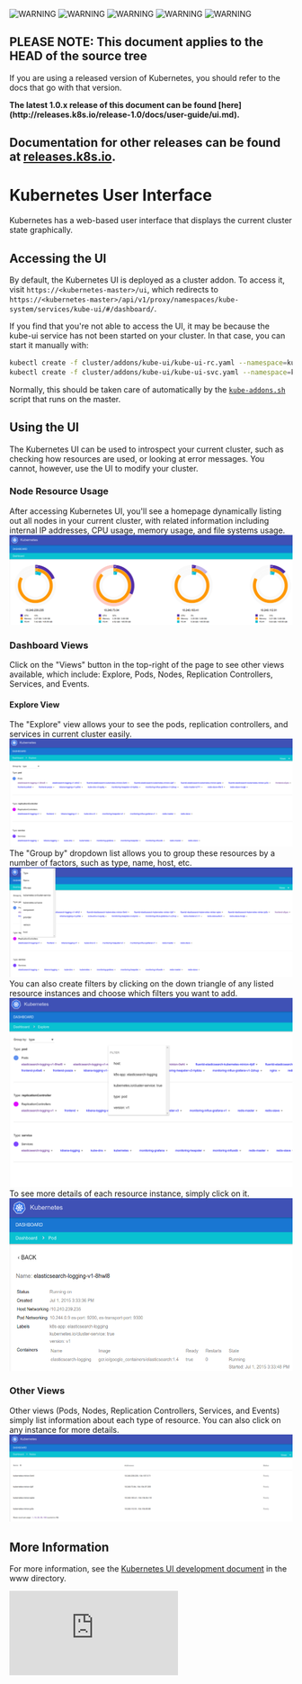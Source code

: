 <!-- BEGIN MUNGE: UNVERSIONED_WARNING -->

<!-- BEGIN STRIP_FOR_RELEASE -->

<img src="http://kubernetes.io/img/warning.png" alt="WARNING"
     width="25" height="25">
<img src="http://kubernetes.io/img/warning.png" alt="WARNING"
     width="25" height="25">
<img src="http://kubernetes.io/img/warning.png" alt="WARNING"
     width="25" height="25">
<img src="http://kubernetes.io/img/warning.png" alt="WARNING"
     width="25" height="25">
<img src="http://kubernetes.io/img/warning.png" alt="WARNING"
     width="25" height="25">

<h2>PLEASE NOTE: This document applies to the HEAD of the source tree</h2>

If you are using a released version of Kubernetes, you should
refer to the docs that go with that version.

<strong>
The latest 1.0.x release of this document can be found
[here](http://releases.k8s.io/release-1.0/docs/user-guide/ui.md).

Documentation for other releases can be found at
[releases.k8s.io](http://releases.k8s.io).
</strong>
--

<!-- END STRIP_FOR_RELEASE -->

<!-- END MUNGE: UNVERSIONED_WARNING -->

# Kubernetes User Interface

Kubernetes has a web-based user interface that displays the current cluster state graphically. 

## Accessing the UI

By default, the Kubernetes UI is deployed as a cluster addon. To access it, visit `https://<kubernetes-master>/ui`, which redirects to `https://<kubernetes-master>/api/v1/proxy/namespaces/kube-system/services/kube-ui/#/dashboard/`.

If you find that you're not able to access the UI, it may be because the kube-ui service has not been started on your cluster. In that case, you can start it manually with:

```sh
kubectl create -f cluster/addons/kube-ui/kube-ui-rc.yaml --namespace=kube-system
kubectl create -f cluster/addons/kube-ui/kube-ui-svc.yaml --namespace=kube-system
```

Normally, this should be taken care of automatically by the [`kube-addons.sh`](http://releases.k8s.io/HEAD/cluster/saltbase/salt/kube-addons/kube-addons.sh) script that runs on the master.

## Using the UI

The Kubernetes UI can be used to introspect your current cluster, such as checking how resources are used, or looking at error messages. You cannot, however, use the UI to modify your cluster. 

### Node Resource Usage 

After accessing Kubernetes UI, you'll see a homepage dynamically listing out all nodes in your current cluster, with related information including internal IP addresses, CPU usage, memory usage, and file systems usage. 
![Kubernetes UI home page](k8s-ui-overview.png)

### Dashboard Views

Click on the "Views" button in the top-right of the page to see other views available, which include: Explore, Pods, Nodes, Replication Controllers, Services, and Events. 

#### Explore View 

The "Explore" view allows your to see the pods, replication controllers, and services in current cluster easily.  
![Kubernetes UI Explore View](k8s-ui-explore.png)
The "Group by" dropdown list allows you to group these resources by a number of factors, such as type, name, host, etc.
![Kubernetes UI Explore View - Group by](k8s-ui-explore-groupby.png)
You can also create filters by clicking on the down triangle of any listed resource instances and choose which filters you want to add.
![Kubernetes UI Explore View - Filter](k8s-ui-explore-filter.png)
To see more details of each resource instance, simply click on it.  
![Kubernetes UI - Pod](k8s-ui-explore-poddetail.png)

### Other Views

Other views (Pods, Nodes, Replication Controllers, Services, and Events) simply list information about each type of resource. You can also click on any instance for more details. 
![Kubernetes UI - Nodes](k8s-ui-nodes.png)

## More Information 

For more information, see the [Kubernetes UI development document](http://releases.k8s.io/HEAD/www/README.md) in the www directory.


<!-- BEGIN MUNGE: GENERATED_ANALYTICS -->
[![Analytics](https://kubernetes-site.appspot.com/UA-36037335-10/GitHub/docs/user-guide/ui.md?pixel)]()
<!-- END MUNGE: GENERATED_ANALYTICS -->
